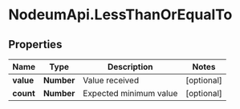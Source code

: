 # NodeumApi.LessThanOrEqualTo

## Properties

Name | Type | Description | Notes
------------ | ------------- | ------------- | -------------
**value** | **Number** | Value received | [optional] 
**count** | **Number** | Expected minimum value | [optional] 



